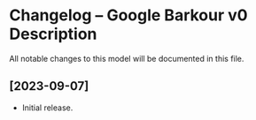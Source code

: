 # Changelog – Google Barkour v0 Description

All notable changes to this model will be documented in this file.

## [2023-09-07]
- Initial release.
